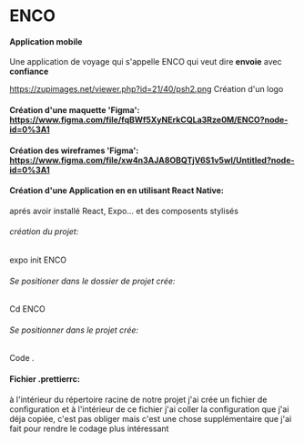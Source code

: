 # ENCO

#### Application mobile

Une application de voyage qui s'appelle ENCO qui veut dire **envoie** avec **confiance**

https://zupimages.net/viewer.php?id=21/40/psh2.png Création d'un logo

#### Création d'une maquette 'Figma': https://www.figma.com/file/fqBWf5XyNErkCQLa3Rze0M/ENCO?node-id=0%3A1

#### Création des wireframes 'Figma': https://www.figma.com/file/xw4n3AJA8OBQTjV6S1v5wl/Untitled?node-id=0%3A1



#### Création d'une Application en en utilisant React Native:
aprés avoir installé React, Expo... et des composents stylisés
###### création du projet: 
expo init ENCO
###### Se positioner dans le dossier de projet crée: 
Cd ENCO
###### Se positionner dans le projet crée:
Code .

#### Fichier .prettierrc:
à l'intérieur du répertoire racine de notre  projet j'ai crée un fichier de configuration et à l'intérieur de ce fichier j'ai coller la configuration que j'ai déja copiée, c'est pas obliger mais c'est une chose supplémentaire que j'ai fait pour rendre le codage plus intéressant